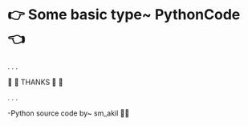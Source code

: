 # :point_right:  Some basic type~ PythonCode  :point_left:
.
.
.

:green_heart: :green_heart:  THANKS  :green_heart: :green_heart:

.
.
.

-Python source code by~ sm_akil 	:technologist:
